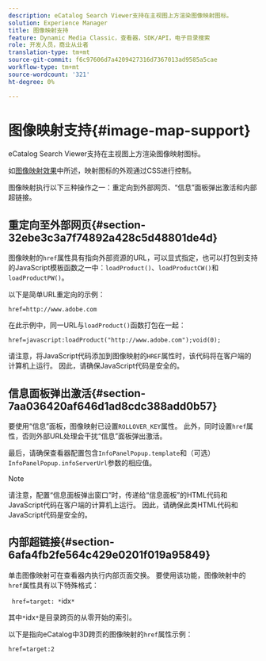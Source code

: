```yaml
---
description: eCatalog Search Viewer支持在主视图上方渲染图像映射图标。
solution: Experience Manager
title: 图像映射支持
feature: Dynamic Media Classic，查看器，SDK/API，电子目录搜索
role: 开发人员，商业从业者
translation-type: tm+mt
source-git-commit: f6c97606d7a4209427316d7367013ad9585a5cae
workflow-type: tm+mt
source-wordcount: '321'
ht-degree: 0%

---
```



# 图像映射支持{#image-map-support}

eCatalog Search Viewer支持在主视图上方渲染图像映射图标。

如[图像映射效果](../../c-html5-s7-aem-asset-viewers/c-html5-20-ecatalog-viewer-about/c-html5-20-ecatalog-viewer-customizingviewer/r-html5-ecatalog-viewer-20-customize-imagemapeffect.md#reference-261df27d1ed145c882b26b88e33a0289)中所述，映射图标的外观通过CSS进行控制。

图像映射执行以下三种操作之一：重定向到外部网页、“信息”面板弹出激活和内部超链接。

## 重定向至外部网页{#section-32ebe3c3a7f74892a428c5d48801de4d}

图像映射的`href`属性具有指向外部资源的URL，可以显式指定，也可以打包到支持的JavaScript模板函数之一中：`loadProduct()`、`loadProductCW()`和`loadProductPW()`。

以下是简单URL重定向的示例：

`href=http://www.adobe.com`

在此示例中，同一URL与`loadProduct()`函数打包在一起：

`href=javascript:loadProduct("http://www.adobe.com");void(0);`

请注意，将JavaScript代码添加到图像映射的`HREF`属性时，该代码将在客户端的计算机上运行。 因此，请确保JavaScript代码是安全的。

## 信息面板弹出激活{#section-7aa036420af646d1ad8cdc388add0b57}

要使用“信息”面板，图像映射已设置`ROLLOVER_KEY`属性。 此外，同时设置`href`属性，否则外部URL处理会干扰“信息”面板弹出激活。

最后，请确保查看器配置包含`InfoPanelPopup.template`和（可选）`InfoPanelPopup.infoServerUrl`参数的相应值。

>[!NOTE]
>
>请注意，配置“信息面板弹出窗口”时，传递给“信息面板”的HTML代码和JavaScript代码在客户端的计算机上运行。 因此，请确保此类HTML代码和JavaScript代码是安全的。

## 内部超链接{#section-6afa4fb2fe564c429e0201f019a95849}

单击图像映射可在查看器内执行内部页面交换。 要使用该功能，图像映射中的`href`属性具有以下特殊格式：

` href=target: *`idx`*`

其中`*`idx`*`是目录跨页的从零开始的索引。

以下是指向eCatalog中3D跨页的图像映射的`href`属性示例：

`href=target:2`
